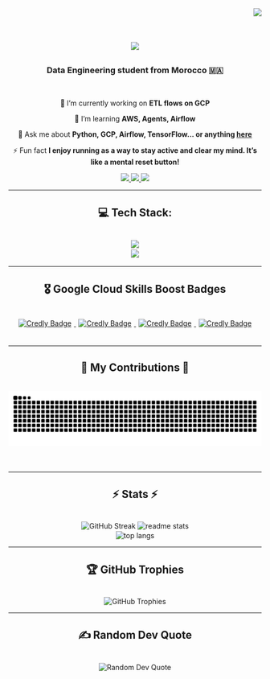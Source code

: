 <img align="right" src="https://visitor-badge.laobi.icu/badge?page_id=haf0g.haf0g" />
<br>

<h1 align="center">
    <img src="https://readme-typing-svg.herokuapp.com/?font=Righteous&size=35&center=true&vCenter=true&width=500&height=70&duration=4000&lines=Hi+There!+👋;+I'm+Hafid+Garhoum!;" />
</h1>

<h3 align="center">Data Engineering student from Morocco 🇲🇦</h3>

<br/>

<div align="center">

 🔭 I’m currently working on **ETL flows on GCP**

 🌱 I’m learning **AWS, Agents, Airflow**

 💬 Ask me about **Python, GCP, Airflow, TensorFlow... or anything [here](https://github.com/haf0g/haf0g/issues)**

 ⚡ Fun fact **I enjoy running as a way to stay active and clear my mind. It’s like a mental reset button!**

</div>

<div align="center">
  <a href="mailto:mr.hafid.garhoum@gmail.com">
    <img src="https://img.shields.io/badge/Gmail-333333?style=for-the-badge&logo=gmail&logoColor=red" />
  </a>
  <a href="https://linkedin.com/in/hafid-garhoum" target="_blank">
    <img src="https://img.shields.io/badge/LinkedIn-0077B5?style=for-the-badge&logo=linkedin&logoColor=white" target="_blank" />
  </a>
  <a href="https://kaggle.com/hafidgarhoum" target="_blank">
     <img src="https://img.shields.io/badge/Kaggle-FF5722?style=for-the-badge&logo=kaggle&logoColor=white" target="_blank" />
  </a>
</div>

<hr/>
<h2 align="center">💻 Tech Stack: </h2>
<br/>
<div align="center">
    <a href="https://github.com/lelouchfr/skill-icons" target="_blank">
        <img src="https://go-skill-icons.vercel.app/api/icons?i=python,jupyter,pandas,flask,aws,googlecloud,azure,linux,bash,java&perline=13" />
    </a>
    <br/>
    <a href="https://github.com/lelouchfr/skill-icons" target="_blank">
        <img src="https://go-skill-icons.vercel.app/api/icons?i=mysql,postgresql,oracle,mongodb,cassandra,dynamodb,snowflake,bigquery,redshift,databricks,airflow,hadoop,kafka,terraform,spark&titles=true" />
    </a>
    <br/>
</div>

<hr/>

<h2 align="center">🎖️ Google Cloud Skills Boost Badges</h2>
<br>
<div align="center">
     <!-- Derive Insights from BigQuery -->
  <a href="https://www.credly.com/users/hafid-garhoum/badges" target="_blank">
    <img src="https://cdn.qwiklabs.com/5qs5hVuazOwMOUbhicosgQIYdMSjewNaNle5%2FctmtbU%3D" alt="Credly Badge" height="100" style="margin:5px"/>
  </a>
     <!-- Get Started with Pub/Sub  -->
  <a href="https://www.credly.com/users/hafid-garhoum/badges" target="_blank">
    <img src="https://images.credly.com/size/680x680/images/4b9b3bd9-02b8-4243-8def-893557125497/image.png" alt="Credly Badge" height="100" style="margin:5px"/>
  </a>
  <!-- Build Infra with Terraform on GC -->
  <a href="https://www.credly.com/users/hafid-garhoum/badges" target="_blank">
    <img src="https://cdn.qwiklabs.com/3HEbYh%2FmWlHHSWS9DA2%2F84ycaK%2BPR5Qx%2F3u5nqIhxJc%3D" alt="Credly Badge" height="100" style="margin:5px"/>
  </a>
  <!-- The Basics of Google Cloud Compute  -->
  <a href="https://www.credly.com/users/hafid-garhoum/badges" target="_blank">
    <img src="https://cdn.qwiklabs.com/r6WXBsEm%2B4pSMiqQaMvc9RRpAVoY4I172ic7O5I%2FiU0%3D" alt="Credly Badge" height="100" style="margin:5px"/>
  </a>
 
    
</div>


<br/>
<hr/>

<div align="center">
  <h2>🐍 My Contributions 🐍</h2>
  <br>
  <img alt="snake eating my contributions" src="https://raw.githubusercontent.com/haf0g/haf0g/output/github-contribution-grid-snake.svg" />
  <br/><br/><br/>
</div>

<hr/>

<h2 align="center">⚡ Stats ⚡</h2>
<br>
<div align=center>
  <img width=390 height=160 src="https://github-readme-streak-stats-eight.vercel.app/?user=haf0g&theme=react&hide_border=false&border_radius=10" alt="GitHub Streak" />
  
  <img width=390 hright=160 src="https://github-readme-stats.vercel.app/api?username=haf0g&count_private=true&show_icons=true&theme=react&border_radius=10&rank_icon=github" alt="readme stats" />
  <br/>
  
  <img width=325 align="center" src="https://github-readme-stats.vercel.app/api/top-langs/?username=haf0g&hide=HTML&langs_count=8&layout=compact&theme=react&border_radius=10&size_weight=0.5&count_weight=0.5&exclude_rep" alt="top langs" />
</div>

<hr/>

<h2 align="center">🏆 GitHub Trophies</h2>
<br>
<div align="center">
  <img src="https://github-profile-trophy.vercel.app/?username=haf0g&theme=tokyonight&no-frame=false&no-bg=false&margin-w=4" alt="GitHub Trophies"/>
</div>

<hr/>

<h2 align="center">✍️ Random Dev Quote</h2>
<br>
<div align="center">
  <img src="https://quotes-github-readme.vercel.app/api?type=horizontal&theme=radical" alt="Random Dev Quote"/>
</div>

<br/>
